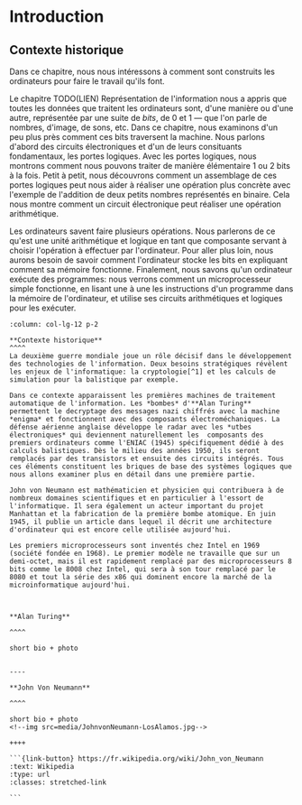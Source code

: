 # Introduction
<!--- Architecture des Ordinateurs --->
## Contexte historique

Dans ce chapitre, nous nous intéressons à comment sont construits les ordinateurs pour faire le travail qu'ils font.

Le chapitre TODO(LIEN) Représentation de l'information nous a appris que toutes les données que traitent les ordinateurs sont, d'une manière ou d'une autre, représentée par une suite de _bits_, de 0 et 1 — que l'on parle de nombres, d'image, de sons, etc. Dans ce chapitre, nous examinons d'un peu plus près comment ces bits traversent la machine. Nous parlons d'abord des circuits électroniques et d'un de leurs consituants fondamentaux, les portes logiques. Avec les portes logiques, nous montrons comment nous pouvons traiter de manière élémentaire 1 ou 2 bits à la fois. Petit à petit, nous découvrons comment un assemblage de ces portes logiques peut nous aider à réaliser une opération plus concrète avec l'exemple de l'addition de deux petits nombres représentés en binaire. Cela nous montre comment un circuit électronique peut réaliser une opération arithmétique.

Les ordinateurs savent faire plusieurs opérations. Nous parlerons de ce qu'est une unité arithmétique et logique en tant que composante servant à choisir l'opération à effectuer par l'ordinateur. Pour aller plus loin, nous aurons besoin de savoir comment l'ordinateur stocke les bits en expliquant comment sa mémoire fonctionne. Finalement, nous savons qu'un ordinateur exécute des programmes: nous verrons comment un microprocesseur simple fonctionne, en lisant une à une les instructions d'un programme dans la mémoire de l'ordinateur, et utilise ses circuits arithmétiques et logiques pour les exécuter.


````{panels}
:column: col-lg-12 p-2

**Contexte historique**
^^^^
La deuxième guerre mondiale joue un rôle décisif dans le développement des technologies de l'information. Deux besoins stratégiques révèlent les enjeux de l'informatique: la cryptologie[^1] et les calculs de simulation pour la balistique par exemple.

Dans ce contexte apparaissent les premières machines de traitement automatique de l'information. Les *bombes* d'**Alan Turing** permettent le decryptage des messages nazi chiffrés avec la machine *enigma* et fonctionnent avec des composants électroméchaniques. La défense aérienne anglaise développe le radar avec les *utbes électroniques* qui deviennent naturellement les  composants des premiers ordinateurs comme l'ENIAC (1945) spécifiquement dédié à des calculs balistiques. Dès le milieu des années 1950, ils seront remplacés par des transistors et ensuite des circuits intégrés. Tous ces éléments constituent les briques de base des systèmes logiques que nous allons examiner plus en détail dans une première partie.

John von Neumann est mathématicien et physicien qui contribuera à de nombreux domaines scientifiques et en particulier à l'essort de l'informatique. Il sera également un acteur important du projet Manhattan et la fabrication de la première bombe atomique. En juin 1945, il publie un article dans lequel il décrit une architecture d'ordinateur qui est encore celle utilisée aujourd'hui.

Les premiers microprocesseurs sont inventés chez Intel en 1969 (société fondée en 1968). Le premier modèle ne travaille que sur un demi-octet, mais il est rapidement remplacé par des microprocesseurs 8 bits comme le 8008 chez Intel, qui sera à son tour remplacé par le 8080 et tout la série des x86 qui dominent encore la marché de la microinformatique aujourd'hui.


````

````{panels}

**Alan Turing**

^^^^

short bio + photo


----

**John Von Neumann**

^^^^

short bio + photo
<!--img src=media/JohnvonNeumann-LosAlamos.jpg-->

++++

```{link-button} https://fr.wikipedia.org/wiki/John_von_Neumann
:text: Wikipedia
:type: url
:classes: stretched-link

```

````

[^0]: La cryptologie est la science qui regroupe la Cryptanalyse qui est le décodage des message encodés et la Cryptographie qui recouvre toutes les activités de chiffrement des messages pour les protéger.
